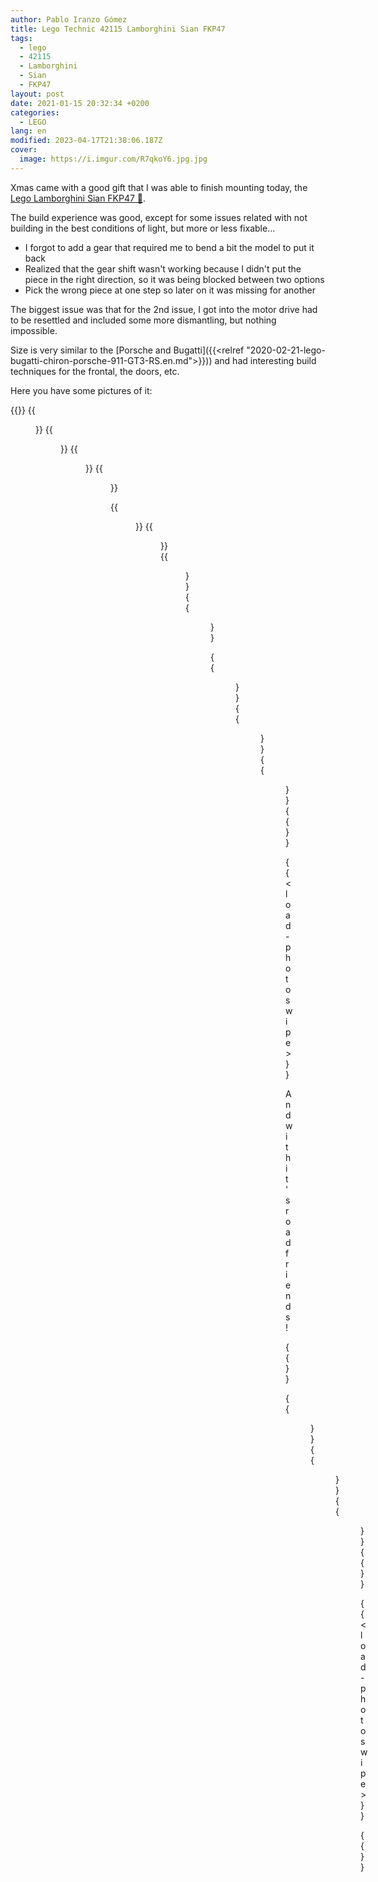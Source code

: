 ```yaml
---
author: Pablo Iranzo Gómez
title: Lego Technic 42115 Lamborghini Sian FKP47
tags:
  - lego
  - 42115
  - Lamborghini
  - Sian
  - FKP47
layout: post
date: 2021-01-15 20:32:34 +0200
categories:
  - LEGO
lang: en
modified: 2023-04-17T21:38:06.187Z
cover:
  image: https://i.imgur.com/R7qkoY6.jpg.jpg
---
```


Xmas came with a good gift that I was able to finish mounting today, the [Lego Lamborghini Sian FKP47 🛒](https://www.amazon.es/dp/B0813RJRYC?tag=redken-21).

The build experience was good, except for some issues related with not building in the best conditions of light, but more or less fixable...

- I forgot to add a gear that required me to bend a bit the model to put it back
- Realized that the gear shift wasn't working because I didn't put the piece in the right direction, so it was being blocked between two options
- Pick the wrong piece at one step so later on it was missing for another

The biggest issue was that for the 2nd issue, I got into the motor drive had to be resettled and included some more dismantling, but nothing impossible.

Size is very similar to the [Porsche and Bugatti]({{<relref "2020-02-21-lego-bugatti-chiron-porsche-911-GT3-RS.en.md">}})) and had interesting build techniques for the frontal, the doors, etc.

Here you have some pictures of it:

{{<gallery>}}
{{<figure src="https://i.imgur.com/R7qkoY6t.jpg" link="https://i.imgur.com/R7qkoY6.jpg.jpg" alt="" >}}
{{<figure src="https://i.imgur.com/keSbjHSt.jpg" link="https://i.imgur.com/keSbjHS.jpg.jpg" alt="" >}}
{{<figure src="https://i.imgur.com/9uteyYMt.jpg" link="https://i.imgur.com/9uteyYM.jpg.jpg" alt="" >}}
{{<figure src="https://i.imgur.com/8sBNlg2t.jpg" link="https://i.imgur.com/8sBNlg2.jpg.jpg" alt="" >}}

{{<figure src="https://i.imgur.com/8sBNlg2t.jpg" link="https://i.imgur.com/8sBNlg2.jpg.jpg" alt="" >}}
{{<figure src="https://i.imgur.com/Izwo3kqt.jpg" link="https://i.imgur.com/Izwo3kq.jpg.jpg" alt="" >}}
{{<figure src="https://i.imgur.com/W3jmFp5t.jpg" link="https://i.imgur.com/W3jmFp5.jpg.jpg" alt="" >}}
{{<figure src="https://i.imgur.com/8Mgl4XJt.jpg" link="https://i.imgur.com/8Mgl4XJ.jpg.jpg" alt="" >}}

{{<figure src="https://i.imgur.com/teyeNgCt.jpg" link="https://i.imgur.com/teyeNgC.jpg.jpg" alt="" >}}
{{<figure src="https://i.imgur.com/S5sfTADt.jpg" link="https://i.imgur.com/S5sfTAD.jpg.jpg" alt="" >}}
{{<figure src="https://i.imgur.com/sgccrObt.jpg" link="https://i.imgur.com/sgccrOb.jpg.jpg" alt="" >}}
{{</gallery>}}

{{< load-photoswipe >}}

And with it's road friends!

{{<gallery>}}

{{<figure src="https://i.imgur.com/FUasCtet.jpg" link="https://i.imgur.com/FUasCte.jpg.jpg" alt="" >}}
{{<figure src="https://i.imgur.com/Erk9hk5t.jpg" link="https://i.imgur.com/Erk9hk5.jpg.jpg" alt="" >}}
{{<figure src="https://i.imgur.com/Mrh7SXzt.jpg" link="https://i.imgur.com/Mrh7SXz.jpg.jpg" alt="" >}}
{{</gallery>}}

{{< load-photoswipe >}}

</div>

{{<enjoy>}}

